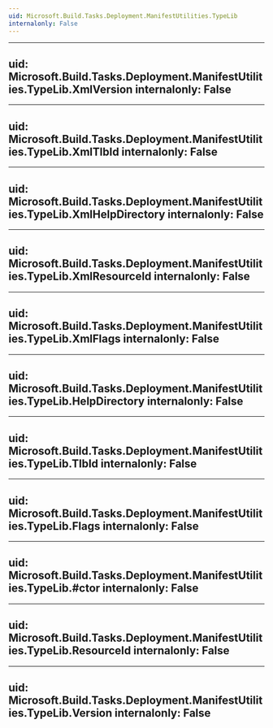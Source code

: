 ```yaml
---
uid: Microsoft.Build.Tasks.Deployment.ManifestUtilities.TypeLib
internalonly: False
---
```


---
uid: Microsoft.Build.Tasks.Deployment.ManifestUtilities.TypeLib.XmlVersion
internalonly: False
---

---
uid: Microsoft.Build.Tasks.Deployment.ManifestUtilities.TypeLib.XmlTlbId
internalonly: False
---

---
uid: Microsoft.Build.Tasks.Deployment.ManifestUtilities.TypeLib.XmlHelpDirectory
internalonly: False
---

---
uid: Microsoft.Build.Tasks.Deployment.ManifestUtilities.TypeLib.XmlResourceId
internalonly: False
---

---
uid: Microsoft.Build.Tasks.Deployment.ManifestUtilities.TypeLib.XmlFlags
internalonly: False
---

---
uid: Microsoft.Build.Tasks.Deployment.ManifestUtilities.TypeLib.HelpDirectory
internalonly: False
---

---
uid: Microsoft.Build.Tasks.Deployment.ManifestUtilities.TypeLib.TlbId
internalonly: False
---

---
uid: Microsoft.Build.Tasks.Deployment.ManifestUtilities.TypeLib.Flags
internalonly: False
---

---
uid: Microsoft.Build.Tasks.Deployment.ManifestUtilities.TypeLib.#ctor
internalonly: False
---

---
uid: Microsoft.Build.Tasks.Deployment.ManifestUtilities.TypeLib.ResourceId
internalonly: False
---

---
uid: Microsoft.Build.Tasks.Deployment.ManifestUtilities.TypeLib.Version
internalonly: False
---
